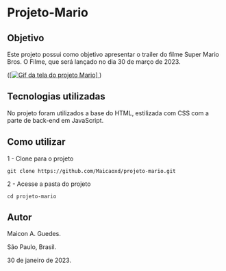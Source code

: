 # Projeto-Mario

## Objetivo

Este projeto possui como objetivo apresentar o trailer do filme Super Mario Bros. O Filme, que será lançado no dia 30 de março de 2023.

(<a href="https://maicaoxd.github.io/projeto-mario/" target="_blank">[<img src="./src/imagens/GifDoProjeto.gif" alt="Gif da tela do projeto Mario">] </a>)

## Tecnologias utilizadas
No projeto foram utilizados a base do HTML, estilizada com CSS com a parte de back-end em JavaScript.

## Como utilizar

1 - Clone para o projeto

```
git clone https://github.com/Maicaoxd/projeto-mario.git
```

2 - Acesse a pasta do projeto

```
cd projeto-mario
```

## Autor
Maicon A. Guedes. 

São Paulo, Brasil.

30 de janeiro de 2023.